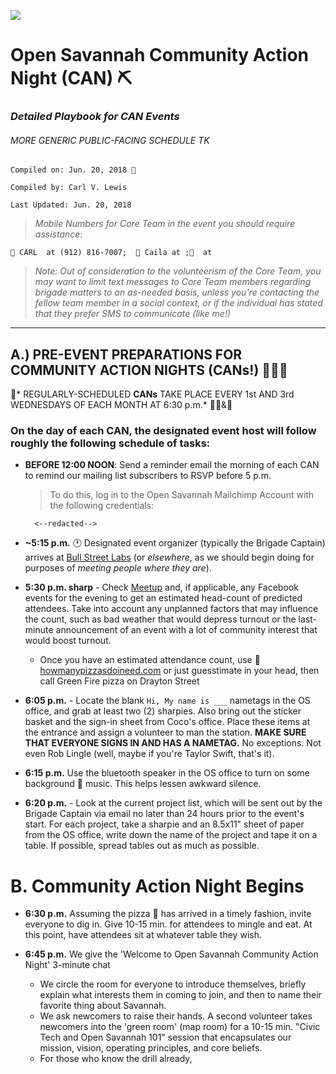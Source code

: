 ![](https://cvlassets.nyc3.digitaloceanspaces.com/Square-Transparent-Colored-1.png)
# Open Savannah Community Action Night (CAN) ⛏
### *Detailed Playbook for CAN Events*
###### MORE GENERIC PUBLIC-FACING SCHEDULE TK
	Compiled on: Jun. 20, 2018 📅

	Compiled by: Carl V. Lewis

	Last Updated: Jun. 20, 2018


>*Mobile Numbers for Core Team in the event you should require assistance*: 
		 			
	📲 CARL  at (912) 816-7007;  📲 Caila at ;📲  at 

>*Note: Out of consideration to the volunteerism of the Core Team, you may want to limit text messages to Core Team members regarding brigade matters to an as-needed basis, unless you're contacting the fellow team member in a social context, or if the individual has stated that they prefer SMS to communicate (like me!)*


---

## A.) PRE-EVENT PREPARATIONS FOR COMMUNITY ACTION NIGHTS (CANs!)  👩🏽‍🚒
 📅* REGULARLY-SCHEDULED **CANs** TAKE PLACE EVERY 1st AND 3rd WEDNESDAYS OF EACH MONTH AT 6:30 p.m.* 📅🥇&🥉

### On the day of each CAN, the designated event host will follow roughly the following schedule of tasks:

+ **BEFORE 12:00 NOON**: Send a reminder email the morning of each CAN to remind our mailing list subscribers to RSVP before 5 p.m. 
	>	To do this, log in to the Open Savannah Mailchimp Account with the following credentials:

		<--redacted-->

+ **~5:15 p.m.** 🕐  Designated event organizer (typically the Brigade Captain) arrives at [Bull Street Labs](http://bullstreetlabs.com) (or *elsewhere*, as we should begin doing for purposes of *meeting people where they are*). 
+ **5:30 p.m. sharp** - Check [Meetup](http://meetup.com/opensavannah) and, if applicable, any Facebook events for the evening to get an estimated head-count of predicted attendees. Take into account any unplanned factors that may influence the count, such as bad weather that would depress turnout or the last-minute announcement of an event with a lot of community interest that would boost turnout.

	+ Once you have an estimated attendance count, use 🍕 [howmanypizzasdoineed.com](http://howmanypizzasdoineed.com) or just guesstimate in your head, then call Green Fire pizza on Drayton Street 

+ **6:05 p.m.** - Locate the blank `Hi, My name is ___` nametags in the OS office, and grab at least two (2) sharpies. Also bring out the sticker basket and the sign-in sheet from Coco's office. Place these items at the entrance and assign a volunteer to man the station. **MAKE SURE THAT EVERYONE SIGNS IN AND HAS A NAMETAG.** No exceptions. Not even Rob Lingle (well, maybe if you're Taylor Swift, that's it). 
 
+ **6:15 p.m.** Use the bluetooth speaker in the OS office to turn on some background 🎵 music. This helps lessen awkward silence.

+ **6:20 p.m.** - Look at the current project list, which will be sent out by the Brigade Captain via email no later than 24 hours prior to the event's start. For each project, take a sharpie and an 8.5x11" sheet of paper from the OS office, write down the name of the project and tape it on a table. If possible, spread tables out as much as possible.

# B. Community Action Night Begins

+ **6:30 p.m.** Assuming the pizza 🍕 has arrived in a timely fashion, invite everyone to dig in. Give 10-15 min. for attendees to mingle and eat. At this point, have attendees sit at whatever table they wish.

+ **6:45 p.m.** We give the 'Welcome to Open Savannah Community Action Night' 3-minute chat
	+ We circle the room for everyone to introduce themselves, briefly explain what interests them in coming to join, and then to name their favorite thing about Savannah.
	+ We ask newcomers to raise their hands. A second volunteer takes newcomers into the 'green room' (map room) for a 10-15 min. "Civic Tech and Open Savannah 101" session that encapsulates our mission, vision, operating principles, and core beliefs.
	+ For those who know the drill already, 




